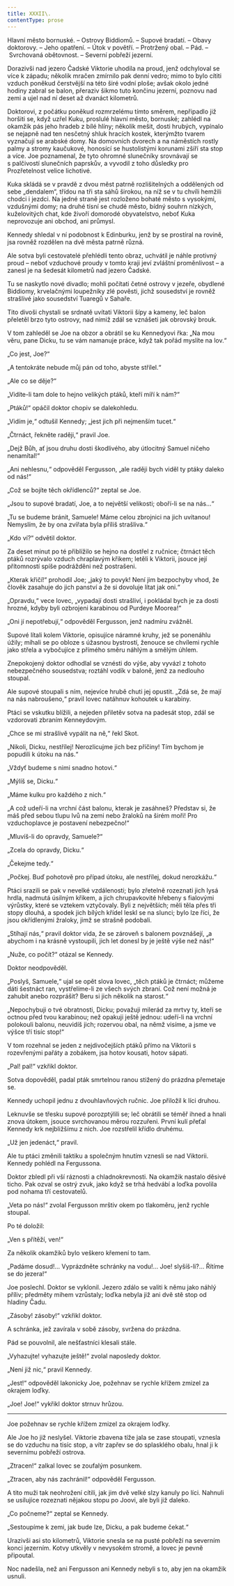 ```yaml
---
title: XXXII\.
contentType: prose
---
```


Hlavní město bornuské. – Ostrovy Biddiomů. – Supové bradatí. – Obavy doktorovy. – Jeho opatření. – Útok v povětří. – Protržený obal. – Pád. – Svrchovaná obětovnost. – Severní pobřeží jezerní.

Dorazivši nad jezero Čadské Viktorie uhodila na proud, jenž odchyloval se více k západu; několik mračen zmírnilo pak denní vedro; mimo to bylo cítiti vzduch poněkud čerstvější na této širé vodní ploše; avšak okolo jedné hodiny zabral se balon, přeraziv šikmo tuto končinu jezerní, poznovu nad zemi a ujel nad ní deset až dvanáct kilometrů.

Doktorovi, z počátku poněkud rozmrzelému tímto směrem, nepřipadlo již horšiti se, když uzřel Kuku, proslulé hlavní město, bornuské; zahlédl na okamžik pás jeho hradeb z bílé hlíny; několik mešit, dosti hrubých, vypínalo se nejapně nad ten nesčetný shluk hracích kostek, kterýmžto tvarem vyznačují se arabské domy. Na domovních dvorech a na náměstích rostly palmy a stromy kaučukové, honosící se hustolistými korunami zšíří sta stop a více. Joe poznamenal, že tyto ohromné slunečníky srovnávají se s palčivostí slunečních paprskův, a vyvodil z toho důsledky pro Prozřetelnost velice lichotivé.

Kuka skládá se v pravdě z dvou měst patrně rozlišitelných a oddělených od sebe „dendalem“, třídou na tři sta sáhů širokou, na níž se v tu chvíli hemžili chodci i jezdci. Na jedné straně jest rozloženo bohaté město s vysokými, vzdušnými domy; na druhé tísní se chudé město, bídný souhrn nízkých, kuželovitých chat, kde živoří domorodé obyvatelstvo, neboť Kuka neprovozuje ani obchod, ani průmysl.

Kennedy shledal v ní podobnost k Edinburku, jenž by se prostíral na rovině, jsa rovněž rozdělen na dvě města patrně různá.

Ale sotva byli cestovatelé přehlédli tento obraz, uchvátil je náhle protivný proud – neboť vzduchové proudy v tomto kraji jeví zvláštní proměnlivost – a zanesl je na šedesát kilometrů nad jezero Čadské.

Tu se naskytlo nové divadlo; mohli počítati četné ostrovy v jezeře, obydlené Biddiomy, krvelačnými loupežníky zlé pověsti, jichž sousedství je rovněž strašlivé jako sousedství Tuaregů v Sahaře.

Tito divoši chystali se srdnatě uvítati Viktorii šípy a kameny, leč balon přeletěl brzo tyto ostrovy, nad nimiž zdál se vznášeti jak obrovský brouk.

V tom zahleděl se Joe na obzor a obrátil se ku Kennedyovi řka: „Na mou věru, pane Dicku, tu se vám namanuje práce, když tak pořád myslíte na lov.“

„Co jest, Joe?“

„A tentokráte nebude můj pán od toho, abyste střílel.“

„Ale co se děje?“

„Vidíte-li tam dole to hejno velikých ptáků, kteří míří k nám?“

„Ptáků!“ opáčil doktor chopiv se dalekohledu.

„Vidím je,“ odtušil Kennedy; „jest jich při nejmenším tucet.“

„Čtrnáct, řekněte raději,“ pravil Joe.

„Dejž Bůh, ať jsou druhu dosti škodlivého, aby útlocitný Samuel ničeho nenamítal!“

„Ani nehlesnu,“ odpověděl Fergusson, „ale raději bych viděl ty ptáky daleko od nás!“

„Což se bojíte těch okřídlenců?“ zeptal se Joe.

„Jsou to supové bradatí, Joe, a to největší velikosti; oboří-li se na nás…“

„Tu se budeme bránit, Samuele! Máme celou zbrojnici na jich uvítanou! Nemyslím, že by ona zvířata byla příliš strašliva.“

„Kdo ví?“ odvětil doktor.

Za deset minut po té přiblížilo se hejno na dostřel z ručnice; čtrnáct těch ptáků rozrývalo vzduch chraplavým křikem; letěli k Viktorii, jsouce její přítomností spíše podrážděni než postrašeni.

„Kterak křičí!“ prohodil Joe; „jaký to povyk! Není jim bezpochyby vhod, že člověk zasahuje do jich panství a že si dovoluje lítat jak oni.“

„Opravdu,“ vece lovec, „vypadají dosti strašliví, i pokládal bych je za dosti hrozné, kdyby byli ozbrojeni karabinou od Purdeye Moorea!“

„Oni jí nepotřebují,“ odpověděl Fergusson, jenž nadmíru zvážněl.

Supové lítali kolem Viktorie, opisujíce náramné kruhy, jež se ponenáhlu úžily; míhali se po obloze s úžasnou bystrostí, ženouce se chvílemi rychle jako střela a vybočujíce z přímého směru náhlým a smělým úhlem.

Znepokojený doktor odhodlal se vznésti do výše, aby vyvázl z tohoto nebezpečného sousedstva; roztáhl vodík v baloně, jenž za nedlouho stoupal.

Ale supové stoupali s ním, nejevíce hrubě chuti jej opustit. „Zdá se, že mají na nás nabroušeno,“ pravil lovec natáhnuv kohoutek u karabiny.

Ptáci se vskutku blížili, a nejeden přiletěv sotva na padesát stop, zdál se vzdorovati zbraním Kenneydovým.

„Chce se mi strašlivě vypálit na ně,“ řekl Skot.

„Nikoli, Dicku, nestřílej! Nerozlicujme jich bez příčiny! Tím bychom je popudili k útoku na nás.“

„Vždyť budeme s nimi snadno hotovi.“

„Mýlíš se, Dicku.“

„Máme kulku pro každého z nich.“

„A což udeří-li na vrchní část balonu, kterak je zasáhneš? Představ si, že máš před sebou tlupu lvů na zemi nebo žraloků na širém moři! Pro vzduchoplavce je postavení nebezpečno!“

„Mluvíš-li do opravdy, Samuele?“

„Zcela do opravdy, Dicku.“

„Čekejme tedy.“

„Počkej. Buď pohotově pro případ útoku, ale nestřílej, dokud nerozkážu.“

Ptáci srazili se pak v nevelké vzdálenosti; bylo zřetelně rozeznati jich lysá hrdla, nadmutá úsilným křikem, a jich chrupavkovité hřebeny s fialovými výrůstky, které se vztekem vztyčovaly. Byli z největších; měli těla přes tři stopy dlouhá, a spodek jich bílých křídel leskl se na slunci; bylo lze říci, že jsou okřídlenými žraloky, jimž se strašně podobali.

„Stíhají nás,“ pravil doktor vida, že se zároveň s balonem povznášejí, „a abychom i na krásně vystoupili, jich let donesl by je ještě výše než nás!“

„Nuže, co počít?“ otázal se Kennedy.

Doktor neodpověděl.

„Poslyš, Samuele,“ ujal se opět slova lovec, „těch ptáků je čtrnáct; můžeme dáti šestnáct ran, vystřelíme-li ze všech svých zbraní. Což není možná je zahubit anebo rozprášit? Beru si jich několik na starost.“

„Nepochybuji o tvé obratnosti, Dicku; považuji milerád za mrtvy ty, kteří se octnou před tvou karabinou; než opakuji ještě jednou: udeří-li na vrchní polokouli balonu, neuvidíš jich; rozervou obal, na němž visíme, a jsme ve výšce tří tisíc stop!“

V tom rozehnal se jeden z nejdivočejších ptáků přímo na Viktorii s rozevřenými pařáty a zobákem, jsa hotov kousati, hotov sápati.

„Pal! pal!“ vzkřikl doktor.

Sotva dopověděl, padal pták smrtelnou ranou stižený do prázdna přemetaje se.

Kennedy uchopil jednu z dvouhlavňových ručnic. Joe přiložil k líci druhou.

Leknuvše se třesku supové porozptýlili se; leč obrátili se téměř ihned a hnali znova útokem, jsouce svrchovanou měrou rozzuřeni. První kulí přeťal Kennedy krk nejbližšímu z nich. Joe rozstřelil křídlo druhému.

„Už jen jedenáct,“ pravil.

Ale tu ptáci změnili taktiku a společným hnutím vznesli se nad Viktorii. Kennedy pohlédl na Fergussona.

Doktor zbledl při vší ráznosti a chladnokrevnosti. Na okamžik nastalo děsivé ticho. Pak ozval se ostrý zvuk, jako když se trhá hedvábí a loďka povolila pod nohama tří cestovatelů.

„Veta po nás!“ zvolal Fergusson mrštiv okem po tlakoměru, jenž rychle stoupal.

Po té doložil:

„Ven s přítěží, ven!“

Za několik okamžiků bylo veškero křemení to tam.

„Padáme dosud!… Vyprázdněte schránky na vodu!… Joe! slyšíš-li?… Řítíme se do jezera!“

Joe poslechl. Doktor se vyklonil. Jezero zdálo se valiti k němu jako náhlý příliv; předměty mihem vzrůstaly; loďka nebyla již ani dvě stě stop od hladiny Čadu.

„Zásoby! zásoby!“ vzkřikl doktor.

A schránka, jež zavírala v sobě zásoby, svržena do prázdna.

Pád se pouvolnil, ale nešťastníci klesali stále.

„Vyhazujte! vyhazujte ještě!“ zvolal naposledy doktor.

„Není již nic,“ pravil Kennedy.

„Jest!“ odpověděl lakonicky Joe, požehnav se rychle křížem zmizel za okrajem loďky.

„Joe! Joe!“ vykřikl doktor strnuv hrůzou.

* * *

Joe požehnav se rychle křížem zmizel za okrajem loďky.

Ale Joe ho již neslyšel. Viktorie zbavena tíže jala se zase stoupati, vznesla se do vzduchu na tisíc stop, a vítr zapřev se do splasklého obalu, hnal ji k severnímu pobřeží ostrova.

„Ztracen!“ zalkal lovec se zoufalým posunkem.

„Ztracen, aby nás zachránil!“ odpověděl Fergusson.

A tito muži tak neohrožení cítili, jak jim dvě velké slzy kanuly po líci. Nahnuli se usilujíce rozeznati nějakou stopu po Joovi, ale byli již daleko.

„Co počneme?“ zeptal se Kennedy.

„Sestoupíme k zemi, jak bude lze, Dicku, a pak budeme čekat.“

Urazivši asi sto kilometrů, Viktorie snesla se na pusté pobřeží na severním konci jezerním. Kotvy utkvěly v nevysokém stromě, a lovec je pevně připoutal.

Noc nadešla, než ani Fergusson ani Kennedy nebyli s to, aby jen na okamžik usnuli.
